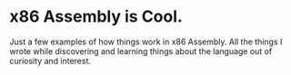 # x86 Assembly is Cool.

Just a few examples of how things work in x86 Assembly. All the things I wrote while discovering and learning things about the language out of curiosity and interest.
